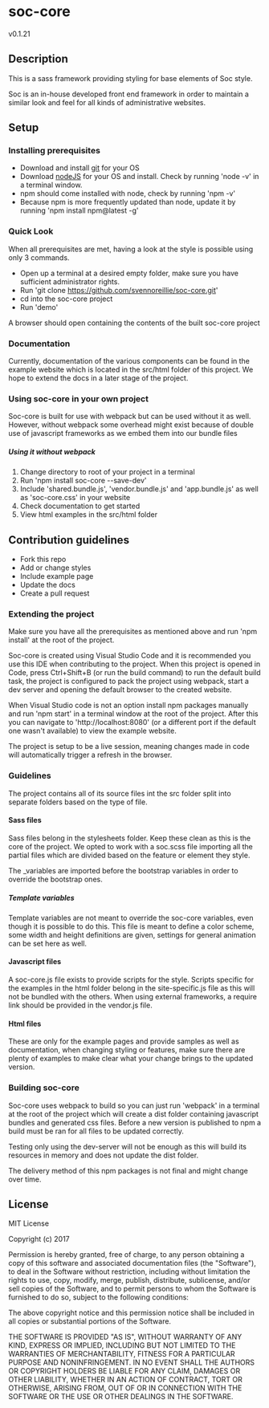 # soc-core

v0.1.21

## Description
This is a sass framework providing styling for base elements of Soc style. 

Soc is an in-house developed front end framework in order to maintain a similar look and feel for all kinds of administrative websites.


## Setup
### Installing prerequisites
* Download and install [git](http://nodejs.org/download/) for your OS 
* Download [nodeJS](http://nodejs.org/download/) for your OS and install. Check by running 'node -v' in a terminal window.
* npm should come installed with node, check by running 'npm -v'
* Because npm is more frequently updated than node, update it by running 'npm install npm@latest -g'

### Quick Look
When all prerequisites are met, having a look at the style is possible using only 3 commands.

* Open up a terminal at a desired empty folder, make sure you have sufficient administrator rights. 
* Run 'git clone https://github.com/svennoreillie/soc-core.git'
* cd into the soc-core project
* Run 'demo'

A browser should open containing the contents of the built soc-core project 


### Documentation
Currently, documentation of the various components can be found in the example website which is located in the src/html folder of this project. We hope to extend the docs in a later stage of the project.


### Using soc-core in your own project
Soc-core is built for use with webpack but can be used without it as well. However, without webpack some overhead might exist because of double use of javascript frameworks as we embed them into our bundle files
##### Using it without webpack
1. Change directory to root of your project in a terminal
2. Run 'npm install soc-core --save-dev'
3. Include 'shared.bundle.js', 'vendor.bundle.js' and 'app.bundle.js' as well as 'soc-core.css' in your website
4. Check documentation to get started
5. View html examples in the src/html folder



## Contribution guidelines
* Fork this repo
* Add or change styles
* Include example page
* Update the docs
* Create a pull request

### Extending the project
Make sure you have all the prerequisites as mentioned above and run 'npm install' at the root of the project.

Soc-core is created using Visual Studio Code and it is recommended you use this IDE when contributing to the project. When this project is opened in Code, press Ctrl+Shift+B (or run the build command) to run the default build task, the project is configured to pack the project using webpack, start a dev server and opening the default browser to the created website.

When Visual Studio code is not an option install npm packages manually and run 'npm start' in a terminal window at the root of the project.
After this you can navigate to 'http://localhost:8080' (or a different port if the default one wasn't available) to view the example website. 

The project is setup to be a live session, meaning changes made in code will automatically trigger a refresh in the browser.

### Guidelines
The project contains all of its source files int the src folder split into separate folders based on the type of file. 

#### Sass files
Sass files belong in the stylesheets folder. Keep these clean as this is the core of the project. We opted to work with a soc.scss file importing all the partial files which are divided based on the feature or element they style.

The _variables are imported before the bootstrap variables in order to override the bootstrap ones. 

##### Template variables
Template variables are not meant to override the soc-core variables, even though it is possible to do this. This file is meant to define a color scheme, some width and height definitions are given, settings for general animation can be set here as well. 
#### Javascript files
A soc-core.js file exists to provide scripts for the style. Scripts specific for the examples in the html folder belong in the site-specific.js file as this will not be bundled with the others. When using external frameworks, a require link should be provided in the vendor.js file. 
#### Html files
These are only for the example pages and provide samples as well as documentation, when changing styling or features, make sure there are plenty of examples to make clear what your change brings to the updated version.

### Building soc-core
Soc-core uses webpack to build so you can just run 'webpack' in a terminal at the root of the project which will create a dist folder containing javascript bundles and generated css files. Before a new version is published to npm a build must be ran for all files to be updated correctly. 

Testing only using the dev-server will not be enough as this will build its resources in memory and does not update the dist folder.

The delivery method of this npm packages is not final and might change over time.

## License
MIT License

Copyright (c) 2017 

Permission is hereby granted, free of charge, to any person obtaining a copy
of this software and associated documentation files (the "Software"), to deal
in the Software without restriction, including without limitation the rights
to use, copy, modify, merge, publish, distribute, sublicense, and/or sell
copies of the Software, and to permit persons to whom the Software is
furnished to do so, subject to the following conditions:

The above copyright notice and this permission notice shall be included in all
copies or substantial portions of the Software.

THE SOFTWARE IS PROVIDED "AS IS", WITHOUT WARRANTY OF ANY KIND, EXPRESS OR
IMPLIED, INCLUDING BUT NOT LIMITED TO THE WARRANTIES OF MERCHANTABILITY,
FITNESS FOR A PARTICULAR PURPOSE AND NONINFRINGEMENT. IN NO EVENT SHALL THE
AUTHORS OR COPYRIGHT HOLDERS BE LIABLE FOR ANY CLAIM, DAMAGES OR OTHER
LIABILITY, WHETHER IN AN ACTION OF CONTRACT, TORT OR OTHERWISE, ARISING FROM,
OUT OF OR IN CONNECTION WITH THE SOFTWARE OR THE USE OR OTHER DEALINGS IN THE
SOFTWARE.
